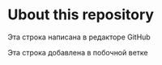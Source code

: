 # Ubout this repository

Эта строка написана в редакторе GitHub

Эта строка добавлена в побочной ветке
